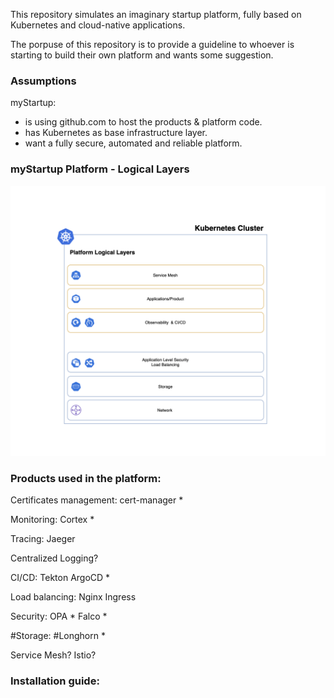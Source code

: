 This repository simulates an imaginary startup platform, fully based on Kubernetes and cloud-native applications.

The porpuse of this repository is to provide a guideline to whoever is starting to build their own platform and wants some suggestion.

### Assumptions

myStartup:

* is using github.com to host the products & platform code.
* has Kubernetes as base infrastructure layer.
* want a fully secure, automated and reliable platform.


### myStartup Platform - Logical Layers

![myStartup Platform Logical Diagram](images/myStartupPlatform.png)


### Products used in the platform:

Certificates management:
cert-manager *

Monitoring:
Cortex * 

Tracing:
Jaeger

Centralized Logging?


CI/CD:
Tekton
ArgoCD * 


Load balancing:
Nginx Ingress

Security:
OPA *
Falco *

#Storage:
#Longhorn * 

Service Mesh?
Istio?

### Installation guide: